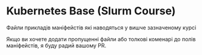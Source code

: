 # Kubernetes Base (Slurm Course)
Файли прикладів маніфейстів які наводяться у вишче зазначеному курсі

Якщо ви хочете додати пропущенні файли або толкові коменарі до полів маніфейстів, я буду радий вашому PR.
